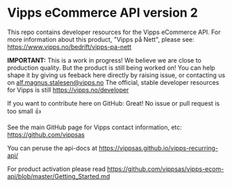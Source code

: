 # Vipps eCommerce API version 2

This repo contains developer resources for the Vipps eCommerce API. For more information about this product, "Vipps på Nett", please see: https://www.vipps.no/bedrift/vipps-pa-nett

**IMPORTANT:** This is a work in progress! We believe we are close to production quality. But the product is still being worked on! You can help shape it by giving us feeback here directly by raising issue, or contacting us on alf.magnus.stalesen@vipps.no The official, stable developer resources for Vipps is still https://vipps.no/developer

If you want to contribute here on GitHub: Great! No issue or pull request is too small 👍

See the main GitHub page for Vipps contact information, etc: https://github.com/vippsas  

You can peruse the api-docs at https://vippsas.github.io/vipps-recurring-api/

For product activation please read https://github.com/vippsas/vipps-ecom-api/blob/master/Getting_Started.md
